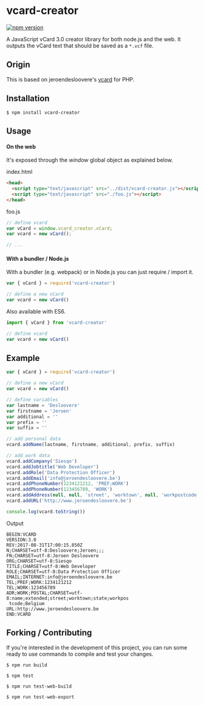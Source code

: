 # vcard-creator
[![npm version](https://badge.fury.io/js/vcard-creator.svg)](https://badge.fury.io/js/vcard-creator)

A JavaScript vCard 3.0 creator library for both node.js and the web.
It outputs the vCard text that should be saved as a `*.vcf` file.

## Origin
This is based on jeroendesloovere's
[vcard](https://github.com/jeroendesloovere/vcard) for PHP.

## Installation

```
$ npm install vcard-creator
```

## Usage

#### On the web

It's exposed through the _window_ global object as explained below.

index.html
```html
<head>
  <script type="text/javascript" src="../dist/vcard-creator.js"></script>
  <script type="text/javascript" src="./foo.js"></script>
</head>
```

foo.js
```javascript
// define vcard
var vCard = window.vcard_creator.vCard;
var vcard = new vCard();

// ...
```

#### With a bundler / Node.js

With a bundler (e.g. webpack) or in Node.js you can just require / import it.

```javascript
var { vCard } = require('vcard-creator')

// define a new vCard
var vcard = new vCard()
```

Also available with ES6.

```javascript
import { vCard } from 'vcard-creator'

// define vcard
var vcard = new vCard()
```

## Example

```javascript
var { vCard } = require('vcard-creator')

// define a new vCard
var vcard = new vCard()

// define variables
var lastname = 'Desloovere'
var firstname = 'Jeroen'
var additional = ''
var prefix = ''
var suffix = ''

// add personal data
vcard.addName(lastname, firstname, additional, prefix, suffix)

// add work data
vcard.addCompany('Siesqo')
vcard.addJobtitle('Web Developer')
vcard.addRole('Data Protection Officer')
vcard.addEmail('info@jeroendesloovere.be')
vcard.addPhoneNumber(1234121212, 'PREF;WORK')
vcard.addPhoneNumber(123456789, 'WORK')
vcard.addAddress(null, null, 'street', 'worktown', null, 'workpostcode', 'Belgium')
vcard.addURL('http://www.jeroendesloovere.be')

console.log(vcard.toString())
```

Output
```
BEGIN:VCARD
VERSION:3.0
REV:2017-08-31T17:00:15.850Z
N;CHARSET=utf-8:Desloovere;Jeroen;;;
FN;CHARSET=utf-8:Jeroen Desloovere
ORG;CHARSET=utf-8:Siesqo
TITLE;CHARSET=utf-8:Web Developer
ROLE;CHARSET=utf-8:Data Protection Officer
EMAIL;INTERNET:info@jeroendesloovere.be
TEL;PREF;WORK:1234121212
TEL;WORK:123456789
ADR;WORK;POSTAL;CHARSET=utf-8:name;extended;street;worktown;state;workpos
 tcode;Belgium
URL:http://www.jeroendesloovere.be
END:VCARD
```

## Forking / Contributing

If you're interested in the development of this project, you can run some ready
to use commands to compile and test your changes.

```
$ npm run build

$ npm test

$ npm run test-web-build

$ npm run test-web-export
```

